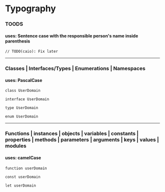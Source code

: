 # Typography

### TOODS

#### uses: Sentence case with the responsible person's name inside parenthesis

```
// TODO(caio): Fix later
```

---

### Classes | Interfaces/Types | Enumerations | Namespaces

#### uses: PascalCase

```
class UserDomain

interface UserDomain

type UserDomain

enum UserDomain
```

---

### Functions | instances | objects | variables | constants | properties | methods | parameters | arguments | keys | values | modules

#### uses: camelCase

```
function userDomain

const userDomain

let userDomain
```

